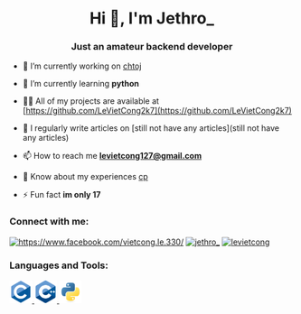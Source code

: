<h1 align="center">Hi 👋, I'm Jethro_</h1>
<h3 align="center">Just an amateur backend developer</h3>

- 🔭 I’m currently working on [chtoj](https://oj.thptchuyenhatinh.edu.vn/)

- 🌱 I’m currently learning **python**

- 👨‍💻 All of my projects are available at [https://github.com/LeVietCong2k7](https://github.com/LeVietCong2k7)

- 📝 I regularly write articles on [still not have any articles](still not have any articles)

- 📫 How to reach me **levietcong127@gmail.com**

- 📄 Know about my experiences [cp](cp)

- ⚡ Fun fact **im only 17**

<h3 align="left">Connect with me:</h3>
<p align="left">
<a href="https://fb.com/https://www.facebook.com/vietcong.le.330/" target="blank"><img align="center" src="https://raw.githubusercontent.com/rahuldkjain/github-profile-readme-generator/master/src/images/icons/Social/facebook.svg" alt="https://www.facebook.com/vietcong.le.330/" height="30" width="40" /></a>
<a href="https://codeforces.com/profile/jethro_" target="blank"><img align="center" src="https://raw.githubusercontent.com/rahuldkjain/github-profile-readme-generator/master/src/images/icons/Social/codeforces.svg" alt="jethro_" height="30" width="40" /></a>
<a href="https://discord.gg/levietcong" target="blank"><img align="center" src="https://raw.githubusercontent.com/rahuldkjain/github-profile-readme-generator/master/src/images/icons/Social/discord.svg" alt="levietcong" height="30" width="40" /></a>
</p>

<h3 align="left">Languages and Tools:</h3>
<p align="left"> <a href="https://www.cprogramming.com/" target="_blank" rel="noreferrer"> <img src="https://raw.githubusercontent.com/devicons/devicon/master/icons/c/c-original.svg" alt="c" width="40" height="40"/> </a> <a href="https://www.w3schools.com/cpp/" target="_blank" rel="noreferrer"> <img src="https://raw.githubusercontent.com/devicons/devicon/master/icons/cplusplus/cplusplus-original.svg" alt="cplusplus" width="40" height="40"/> </a> <a href="https://www.python.org" target="_blank" rel="noreferrer"> <img src="https://raw.githubusercontent.com/devicons/devicon/master/icons/python/python-original.svg" alt="python" width="40" height="40"/> </a> </p>
